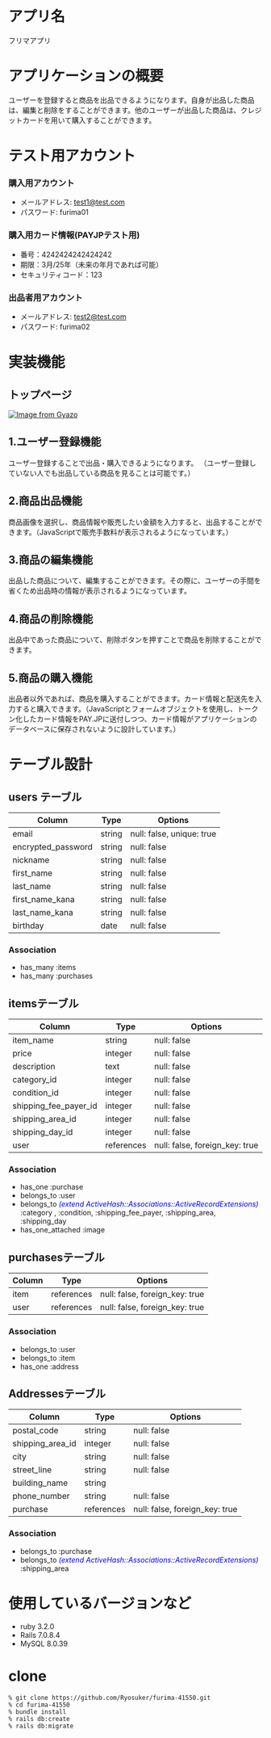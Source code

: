 # アプリ名
フリマアプリ

# アプリケーションの概要
ユーザーを登録すると商品を出品できるようになります。自身が出品した商品は、編集と削除をすることができます。他のユーザーが出品した商品は、クレジットカードを用いて購入することができます。
# テスト用アカウント

### 購入用アカウント
- メールアドレス: test1@test.com
- パスワード: furima01

### 購入用カード情報(PAYJPテスト用)
- 番号：4242424242424242
- 期限：3月/25年（未来の年月であれば可能）
- セキュリティコード：123

### 出品者用アカウント
- メールアドレス: test2@test.com
- パスワード: furima02

# 実装機能
## トップページ
[![Image from Gyazo](https://i.gyazo.com/ca61643c8d7477fa0eeafb0155e151be.gif)](https://gyazo.com/ca61643c8d7477fa0eeafb0155e151be)
## 1.ユーザー登録機能
ユーザー登録することで出品・購入できるようになります。
（ユーザー登録していない人でも出品している商品を見ることは可能です。）

## 2.商品出品機能
商品画像を選択し、商品情報や販売したい金額を入力すると、出品することができます。（JavaScriptで販売手数料が表示されるようになっています。）
## 3.商品の編集機能
出品した商品について、編集することができます。その際に、ユーザーの手間を省くため出品時の情報が表示されるようになっています。
## 4.商品の削除機能
出品中であった商品について、削除ボタンを押すことで商品を削除することができます。
## 5.商品の購入機能
出品者以外であれば、商品を購入することができます。カード情報と配送先を入力すると購入できます。（JavaScriptとフォームオブジェクトを使用し、トークン化したカード情報をPAY.JPに送付しつつ、カード情報がアプリケーションのデータベースに保存されないように設計しています。）

# テーブル設計

## users テーブル
| Column             | Type   | Options                   |
| ------------------ | ------ | ------------------------- |
| email              | string | null: false, unique: true |
| encrypted_password | string | null: false               |
| nickname           | string | null: false               |
| first_name         | string | null: false               |
| last_name          | string | null: false               |
| first_name_kana    | string | null: false               |
| last_name_kana     | string | null: false               |
| birthday           | date   | null: false               |

### Association
- has_many :items
- has_many :purchases


## itemsテーブル
| Column                | Type       | Options                        |
| --------------------- | ---------- | ------------------------------ |
| item_name             | string     | null: false                    |
| price                 | integer    | null: false                    |
| description           | text       | null: false                    |
| category_id           | integer    | null: false                    |
| condition_id          | integer    | null: false                    |
| shipping_fee_payer_id | integer    | null: false                    |
| shipping_area_id      | integer    | null: false                    |
| shipping_day_id       | integer    | null: false                    |
| user                  | references | null: false, foreign_key: true |

### Association
- has_one :purchase
- belongs_to :user
- belongs_to  *<font color="Blue">(extend ActiveHash::Associations::ActiveRecordExtensions)</font>*
  </br>:category , :condition, :shipping_fee_payer, :shipping_area, :shipping_day
- has_one_attached :image

## purchasesテーブル
| Column  | Type       | Options                        |
| ------- | ---------- | ------------------------------ |
| item | references | null: false, foreign_key: true |
| user | references | null: false, foreign_key: true |

### Association
- belongs_to :user
- belongs_to :item
- has_one :address

## Addressesテーブル
| Column           | Type       | Options                        |
| ---------------- | ---------- | ------------------------------ |
| postal_code      | string     | null: false                    |
| shipping_area_id | integer    | null: false                    |
| city             | string     | null: false                    |
| street_line      | string     | null: false                    |
| building_name    | string     |                                |
| phone_number     | string     | null: false                    |
| purchase         | references | null: false, foreign_key: true |

### Association
- belongs_to :purchase
- belongs_to  *<font color="Blue">(extend ActiveHash::Associations::ActiveRecordExtensions)</font>*
  </br>:shipping_area


# 使用しているバージョンなど
- ruby 3.2.0
- Rails 7.0.8.4
- MySQL 8.0.39 

# clone
```
% git clone https://github.com/Ryosuker/furima-41550.git
% cd furima-41550
% bundle install
% rails db:create
% rails db:migrate
```
